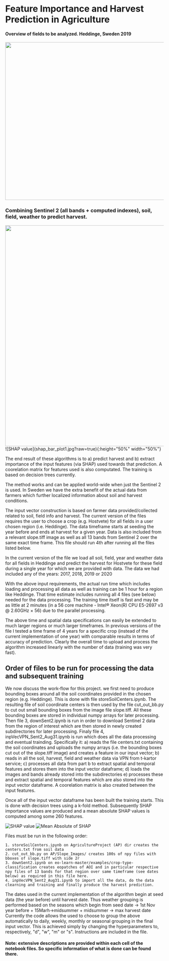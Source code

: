 # Feature Importance and Harvest Prediction in Agriculture 

<h4>Overview of fields to be analyzed. Heddinge, Sweden 2019
</h4>
<img src="https://github.com/a0s6044/Agro_Feat_importance/blob/main/images/bb_hed_fields.png" width="700" height="500">



### Combining Sentinel 2 (all bands + computed indexes), soil, field, weather to predict harvest. 
<img src="https://github.com/a0s6044/Agro_Feat_importance/blob/main/images/bb_hed_fields.png" width="900" height="700">
![SHAP value](shap_bar_plot1.jpg?raw=true){:height="50%" width="50%"}

The end result of these algorithms is to a) predict harvest and b) extract importance of the input features (via SHAP) used towards that prediction. A coorelation matrix for features used is also computated. The training is based on decision trees currently. 

The method works and can be applied world-wide when just the Sentinel 2 is used. In Sweden we have the extra benefit of the actual data from farmers which further localized information about soil and harvest conditions.

The input vector construction is based on farmer data provided/collected related to soil, field info and harvest. The current version of the files requires the user to choose a crop  (e.g. Hostvete) for all fields in a user chosen region (i.e. Heddinge). The data timeframe starts at seeding the year before and ends at harvest for a given year. Data is also included from a relevant slope.tiff image as well as all 13 bands from Sentinel 2 over the same exact time frame.
This file should run 4th after running all the files listed below.

In the current version of the file we load all soil, field, year and weather data for all fields in Heddinge and predict the harvest for Hostvete for these field during a single year for which we are provided with data. The data we had included any of the years: 2017, 2018, 2019 or 2020

With the above input requirements, the actual run time which includes loading and processing all data as well as training can be 1 hour for a region like Heddinge. That time estimate includes running all 4 files (see below) needed for the data processing. The training time itself is fast and may be as little at 2 minutes (in a 56 core machine - Intel® Xeon(R) CPU E5-2697 v3 @ 2.60GHz × 56) due to the parallel processing.

The above time and spatial data specifications can easily be extended to much larger regions or much larger timeframes. In previous versions of the file I tested a time frame of 4 years for a specific crop (instead of the current implementation of one year) with comparable results in terms of accuracy of prediction.  Clearly the overall time to upload and process the algorithm increased linearly with the number of data (training was very fast).

## Order of files to be run for processing the data and subsequent training

We now discuss the work-flow for this project. we first need to produce bounding boxes around all the soil coordinates provided in the chosen region (e.g. Heddinge). This is done with file storeSoilCenters.ipynb. The resulting file of soil coordinate centers is then used by the file cut_out_bb.py to cut out small bounding boxes from the image file slope.tiff. All these bounding boxes are stored in individual numpy arrays for later processing. Then file 3, downSent2.ipynb is run in order to download Sentinel 2 data from the region of interest which are then stored in newly created subdirectories for later processing. Finaly file 4, inpVecVPN_Sent2_Aug31.ipynb is run which does all the data processing and eventual trainding. Specifically it: a) reads the file centers.txt containing the soil coordinates and uploads the numpy arrays (i.e. the bounding boxes cut out of the slope.tiff image) and creates a feature in our input vector; b) reads in all the soil, harvest, field and weather data via VPN from t-kartor service; c) processes all data from part b to extract spatial and temporal features and stores them into the input vector dataframe; d) loads the images and bands already stored into the subdirectories e) processes these and extract spatial and temporal features which are also stored into the input vector dataframe. A coorelation matrix is also created between the input features.

Once all of the input vector dataframe has been built the training starts. This is done with decision trees using a k-fold method. Subsequently SHAP importance values are produced and a mean absolute SHAP values is computed among some 260 features.

![SHAP value](shap_bar_plot1.jpg?raw=true)
![Mean Absolute of SHAP](shap_bar_plot2.jpg?raw=true)

Files must be run in the following order:

    1. storeSoilCenters.ipynb on AgricultureProject (AP) dir creates the centers.txt from soil data
    2. cut_out_bb.py on AP/Slope_Images/ creates 100s of npy files with bboxes of slope.tiff with side 2r
    3. downSent2.ipynb on eo-learn-master/examples/crop-type-classification creates eopatches of AOI and in particular respective npy files of 13 bands for that region over same timeframe (see dates below) as required in this file here.
    4. inpVecVPN_Sent2_Aug31.ipynb to import all the data, do the data clearning and training and finally produce the harvest prediction.

The dates used in the current implementation of the algorithm begin at seed data (the year before) until harvest date. 
Thus weather grouping is performed based on the seasons which begin from seed date -> 1st Nov year before + 15Marh->midsummer + midsummer -> max harvest date
Currently the code allows the used to choose to group the above automatically to daily, weekly, monthly or seasonal grouping in the final input vector. This is achieved simply by changing the hyperparameters to, respectively, "d", "w", "m" or "s". Instructions are included in the file.

#### Note: extensive descriptions are provided within each cell of the notebook files. So specific information of what is done can be found there.
